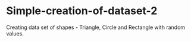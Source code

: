 # Simple-creation-of-dataset-2
Creating data set of shapes - Triangle, Circle and Rectangle with random values.
